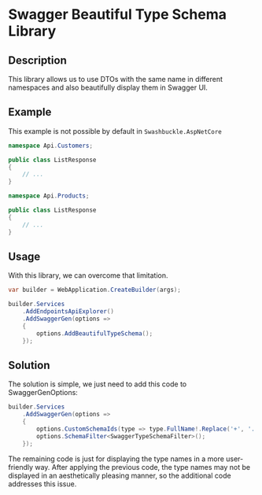 # Swagger Beautiful Type Schema Library

## Description

This library allows us to use DTOs with the same name in different namespaces and also beautifully display them in Swagger UI.

## Example

This example is not possible by default in `Swashbuckle.AspNetCore`

```csharp
namespace Api.Customers;

public class ListResponse
{
    // ...
}
```

```csharp
namespace Api.Products;

public class ListResponse
{
    // ...
}
```

## Usage

With this library, we can overcome that limitation.

```csharp
var builder = WebApplication.CreateBuilder(args);

builder.Services
    .AddEndpointsApiExplorer()
    .AddSwaggerGen(options =>
    {
        options.AddBeautifulTypeSchema();
    });
```

## Solution

The solution is simple, we just need to add this code to SwaggerGenOptions:
```csharp
builder.Services
    .AddSwaggerGen(options =>
    {
        options.CustomSchemaIds(type => type.FullName!.Replace('+', '.'));
        options.SchemaFilter<SwaggerTypeSchemaFilter>();
    });
```

The remaining code is just for displaying the type names in a more user-friendly way. After applying the previous code, the type names may not be displayed in an aesthetically pleasing manner, so the additional code addresses this issue.
